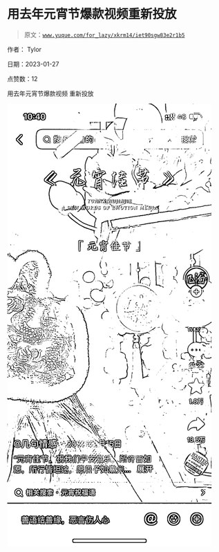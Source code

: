 # 用去年元宵节爆款视频重新投放

> 原文：[`www.yuque.com/for_lazy/xkrm14/iet90sgw83e2r1b5`](https://www.yuque.com/for_lazy/xkrm14/iet90sgw83e2r1b5)

作者： Tylor 

日期：2023-01-27 

点赞数：12 

用去年元宵节爆款视频 重新投放 

![](img/a30571223bdea3da50c58453889240b3.png) 

